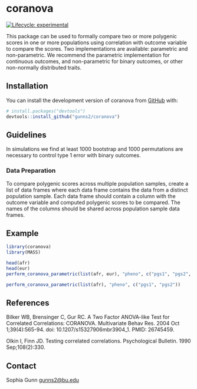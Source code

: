 # coranova

<!-- badges: start -->
[![Lifecycle: experimental](https://img.shields.io/badge/lifecycle-experimental-orange.svg)](https://lifecycle.r-lib.org/articles/stages.html#experimental)
<!-- badges: end -->

This package can be used to formally compare two or more polygenic scores in one or more populations using correlation with outcome variable to compare the scores. 
Two implementations are available: parametric and non-parametric. We recommend the parametric implementation for continuous outcomes, and non-parametric for binary outcomes, or other non-normally distributed traits. 



## Installation

You can install the development version of coranova from [GitHub](https://github.com/) with:

``` r
# install.packages("devtools")
devtools::install_github("gunns2/coranova")
```
## Guidelines

In simulations we find at least 1000 bootstrap and 1000 permutations are necessary to control type 1 error with binary outcomes.

### Data Preparation

To compare polygenic scores across multiple population samples, create a list of data frames where each data frame contains the data from a distinct population sample. Each data frame should contain a column with the outcome variable and computed polygenic scores to be compared. The names of the columns should be shared across population sample data frames.


## Example


``` r
library(coranova)
library(MASS)

head(afr)
head(eur)
perform_coranova_parametric(list(afr, eur), "pheno", c("pgs1", "pgs2", "pgs3"))

perform_coranova_parametric(list(afr), "pheno", c("pgs1", "pgs2"))
```

## References
Bilker WB, Brensinger C, Gur RC. A Two Factor ANOVA-like Test for Correlated Correlations: CORANOVA. Multivariate Behav Res. 2004 Oct 1;39(4):565-94. doi: 10.1207/s15327906mbr3904_1. PMID: 26745459.

Olkin I, Finn JD. Testing correlated correlations. Psychological Bulletin. 1990 Sep;108(2):330.

## Contact
Sophia Gunn [gunns2@bu.edu](gunns2@bu.edu)

